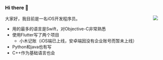 ### Hi there 👋

<!--
**michaelssman/michaelssman** is a ✨ _special_ ✨ repository because its `README.md` (this file) appears on your GitHub profile.

Here are some ideas to get you started:

- 🔭 I’m currently working on ...
- 🌱 I’m currently learning ...
- 👯 I’m looking to collaborate on ...
- 🤔 I’m looking for help with ...
- 💬 Ask me about ...
- 📫 How to reach me: ...
- 😄 Pronouns: ...
- ⚡ Fun fact: ...
-->

<a href="https://github.com/michaelssman">
  <img align="right" src="https://github-readme-stats.vercel.app/api/top-langs/?username=michaelssman" />
</a>

大家好，我目前是一名iOS开发程序员。
- 用的最多的语言是Swift，对Objective-C非常熟悉
- 使用Flutter写了两个项目
  - 小木记账（iOS端已上线，安卓端因没有企业账号而暂未上线）
- Python和java也有写
- C++作为基础语言也会
